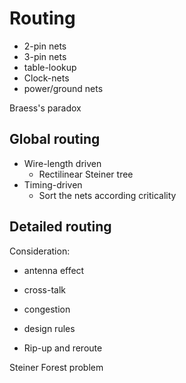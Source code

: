 # Routing

- 2-pin nets
- 3-pin nets
- table-lookup
- Clock-nets
- power/ground nets

Braess's paradox

## Global routing

- Wire-length driven
  - Rectilinear Steiner tree
- Timing-driven
  - Sort the nets according criticality

## Detailed routing

Consideration:
- antenna effect
- cross-talk
- congestion
- design rules

- Rip-up and reroute

Steiner Forest problem
